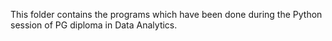 This folder contains the programs which have been done during the Python session of PG diploma in Data Analytics. 
